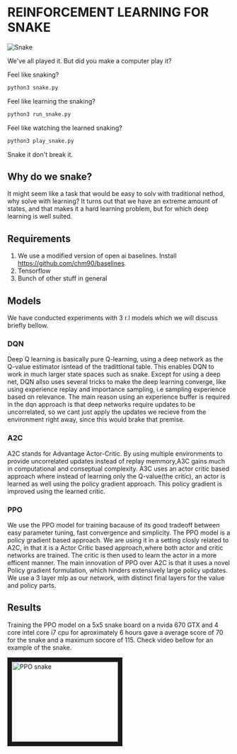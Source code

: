 # REINFORCEMENT LEARNING FOR SNAKE

![Snake](http://m.plonga.com/public/uploads/thumbs/nokia-snake-3310-html5-classic-online.jpg)

We've all played it. But did you make a computer play it?

Feel like snaking?

```python
python3 snake.py
```

Feel like learning the snaking?

```python
python3 run_snake.py
```

Feel like watching the learned snaking?

```python
python3 play_snake.py
```

Snake it don't break it.


## Why do we snake?

It might seem like a task that would be easy to solv with traditional nethod, why solve with learning?
It turns out that we have an extreme amount of states, and that makes it a hard learning problem, but for which deep learning is well suited.

## Requirements

1. We use a modified version of open ai baselines. Install https://github.com/chm90/baselines.
2. Tensorflow
3. Bunch of other stuff in general

## Models

We have conducted experiments with 3 r.l models which we will discuss briefly bellow.

### DQN

Deep Q learning is basically pure Q-learning, using a deep network as the Q-value estimator isntead of the tradittional table. This enables DQN to work in much larger state spaces such as snake. Except for using a deep net, DQN allso uses several tricks to make the deep learning converge, like using experience replay and importance sampling, i.e sampling experience based on relevance. The main reason using an experience buffer is required in the dqn approach is that deep networks require updates to be uncorrelated, so we cant just apply the updates we recieve from the environment right away, since this would brake that premise.

### A2C

A2C stands for Advantage Actor-Critic. By using multiple environments to provide uncorrelated updates instead of replay memmory,A3C gains much in computational and conseptual complexity. A3C uses an actor critic based approach where instead of learning only the Q-value(the critic), an actor is learned as well using the policy gradient approach. This policy gradient is improved using the learned critic. 

### PPO
We use the PPO model for training bacause of its good tradeoff between easy parameter tuning, fast convergence and simplicity. The PPO model is a policy gradient based approach. We are using it in a setting closly related to A2C, in that it is a Actor Critic based approach,where both actor and critic networks are trained. The critic is then used to learn the actor in a more efficent manner. The main innovation of PPO over A2C is that it uses a novel Policy gradient formulation, which hinders extensively large policy updates. We use a 3 layer mlp as our network, with distinct final layers for the value and policy parts.

## Results

Training the PPO model on a 5x5 snake board on a nvida 670 GTX and 4 core intel core i7 cpu for aproximately 6 hours gave a average score of 70 for the snake and a maximum socore of 115. Check video bellow for an example of the snake.

<a href="http://www.youtube.com/watch?feature=player_embedded&v=TtF2Qfnxu-k
" target="_blank"><img src="http://img.youtube.com/vi/TtF2Qfnxu-k/0.jpg" 
alt="PPO snake" width="240" height="180" border="10" /></a>
